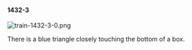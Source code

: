 #### 1432-3
![train-1432-3-0.png](https://github.com/lil-lab/nlvr/raw/master/nlvr/train/images/15/train-1432-3-0.png "train-1432-3-0.png")

There is a blue triangle closely touching the bottom of a box.